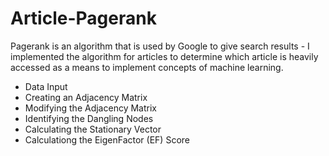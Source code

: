 # Article-Pagerank



Pagerank is an algorithm that is used by Google to give search results - I implemented the algorithm for articles to determine which article is heavily accessed as a means to implement concepts of machine learning. 



* Data Input
* Creating an Adjacency Matrix
* Modifying the Adjacency Matrix
* Identifying the Dangling Nodes
* Calculating the Stationary Vector
* Calculationg the EigenFactor (EF) Score
